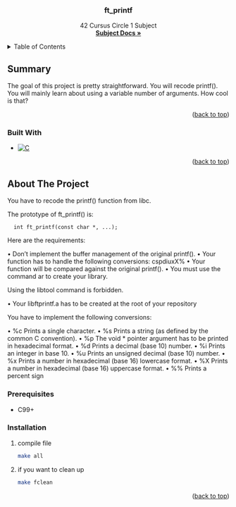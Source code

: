 <br />
<div align="center">
<h3 align="center">ft_printf</h3>
  <p align="center">
    42 Cursus Circle 1 Subject
    <br />
    <a href="https://cdn.intra.42.fr/pdf/pdf/102774/en.subject.pdf"><strong>Subject Docs »</strong></a>
    <br />
  </p>
</div>

<details>
  <summary>Table of Contents</summary>
  <ol>
    <li>
      <a href="#summary">Summary</a>
      <ul>
        <li><a href="#built-with">Built With</a></li>
      </ul>
    </li>
    <li>
      <a href="#about-the-project">About the Project</a>
      <ul>
        <li><a href="#prerequisites">Prerequisites</a></li>
        <li><a href="#installation">Installation</a></li>
      </ul>
    </li>
  </ol>
</details>


## Summary
The goal of this project is pretty straightforward. 
You will recode printf().
You will mainly learn about using a variable number of arguments. How cool is that?

<p align="right">(<a href="#readme-top">back to top</a>)</p>



### Built With
* [![C][C-shield]][C-url]

<p align="right">(<a href="#readme-top">back to top</a>)</p>


## About The Project

You have to recode the printf() function from libc.

The prototype of ft_printf() is:
```
  int ft_printf(const char *, ...);
```

Here are the requirements:

• Don’t implement the buffer management of the original printf().
• Your function has to handle the following conversions: cspdiuxX%
• Your function will be compared against the original printf().
• You must use the command ar to create your library.

Using the libtool command is forbidden.

• Your libftprintf.a has to be created at the root of your repository

You have to implement the following conversions:

• %c Prints a single character.
• %s Prints a string (as defined by the common C convention).
• %p The void * pointer argument has to be printed in hexadecimal format.
• %d Prints a decimal (base 10) number.
• %i Prints an integer in base 10.
• %u Prints an unsigned decimal (base 10) number.
• %x Prints a number in hexadecimal (base 16) lowercase format.
• %X Prints a number in hexadecimal (base 16) uppercase format.
• %% Prints a percent sign

### Prerequisites

* C99+

### Installation

1. compile file
   ```sh
   make all
   ```
2. if you want to clean up
    ```sh
    make fclean
    ```

<p align="right">(<a href="#readme-top">back to top</a>)</p>

<!-- MARKDOWN LINKS & IMAGES -->
<!-- https://www.markdownguide.org/basic-syntax/#reference-style-links -->
[C-shield]: https://img.shields.io/badge/C-35495E?style=for-the-badge&logo=c&logoColor=White
[C-url]: https://www.open-std.org/jtc1/sc22/wg14/www/docs/n2731.pdf